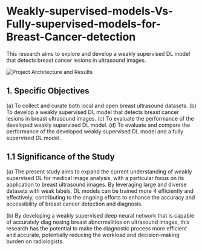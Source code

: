 # Weakly-supervised-models-Vs-Fully-supervised-models-for-Breast-Cancer-detection

This research aims to explore and develop a weakly supervised DL model that detects breast cancer lesions in ultrasound images.

 ![Project Architecture and Results](Architecture_Semi_supervised_learning.jpg)
 
 ## 1. Specific Objectives
  (a) To collect and curate both local and open breast ultrasound datasets.
  (b) To develop a weakly supervised DL model that detects breast cancer lesions in breast ultrasound images.
  (c) To evaluate the performance of the developed weakly supervised DL model.
  (d) To evaluate and compare the performance of the developed weakly supervised DL model and a fully supervised DL model.

## 1.1 Significance of the Study

 (a) The present study aims to expand the current understanding of weakly supervised DL for
 medical image analysis, with a particular focus on its application to breast ultrasound images.
 By leveraging large and diverse datasets with weak labels, DL models can be trained more 4 efficiently and effectively, contributing to the ongoing efforts to enhance the accuracy and accessibility of breast cancer detection and diagnosis.
 
 (b) By developing a weakly supervised deep neural network that is capable of accurately diag
nosing breast abnormalities on ultrasound images, this research has the potential to make
 the diagnostic process more efficient and accurate, potentially reducing the workload and
 decision-making burden on radiologists.

